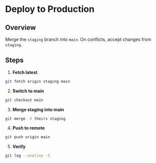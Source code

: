 # Deploy to Production

## Overview
Merge the `staging` branch into `main`. On conflicts, accept changes from `staging`.

## Steps

1. **Fetch latest**
```bash
git fetch origin staging main
```

2. **Switch to main**
```bash
git checkout main
```

3. **Merge staging into main**
```bash
git merge -X theirs staging
```

4. **Push to remote**
```bash
git push origin main
```

5. **Verify**
```bash
git log --oneline -5
```
